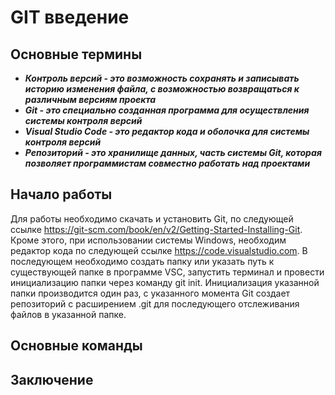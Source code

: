 # GIT введение

## Основные термины
* __*Контроль версий - это возможность сохранять и записывать историю изменения файла, с возможностью возвращаться к различным версиям проекта*__
* __*Git - это специально созданная программа для осуществления системы контроля версий*__
* __*Visual Studio Code - это редактор кода и оболочка для системы контроля версий*__
* __*Репозиторий - это хранилище данных, часть системы Git, которая позволяет программистам совместно работать над проектами*__

## Начало работы
Для работы необходимо скачать и установить Git, по следующей ссылке https://git-scm.com/book/en/v2/Getting-Started-Installing-Git. 
Кроме этого, при использовании системы Windows, необходим редактор кода по следующей ссылке https://code.visualstudio.com.
В последующем необходимо создать папку или указать путь к существующей папке в программе VSC, запустить терминал и провести инициализацию папки через команду git init.
Инициализация указанной папки производится один раз, с указанного момента Git создает репозиторий с расширением .git для последующего отслеживания файлов в указанной папке. 

## Основные команды

## Заключение